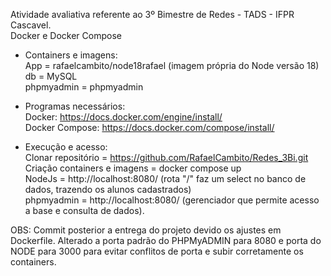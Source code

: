 Atividade avaliativa referente ao 3º Bimestre de Redes - TADS - IFPR Cascavel.  
Docker e Docker Compose  

- Containers e imagens:  
   App =  rafaelcambito/node18rafael (imagem própria do Node versão 18)  
   db = MySQL  
   phpmyadmin = phpmyadmin  

- Programas necessários:  
   Docker: https://docs.docker.com/engine/install/  
   Docker Compose: https://docs.docker.com/compose/install/  

- Execução e acesso:  
   Clonar repositório = https://github.com/RafaelCambito/Redes_3Bi.git  
   Criação containers e imagens = docker compose up  
   NodeJs = http://localhost:8080/  (rota "/" faz um select no banco de dados, trazendo os alunos cadastrados)  
   phpmyadmin = http://localhost:8080/ (gerenciador que permite acesso a base e consulta de dados).  

OBS: Commit posterior a entrega do projeto devido os ajustes em Dockerfile. Alterado a porta padrão do PHPMyADMIN para 8080 e porta do NODE para 3000 para evitar conflitos de porta e subir corretamente os containers.
